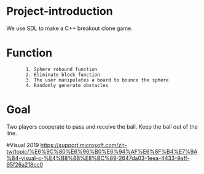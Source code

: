 # Project-introduction
We use SDL to make a C++ breakout clone game.

# Function  
           1. Sphere rebound function
           2. Eliminate block function
           3. The user manipulates a board to bounce the sphere
           4. Randomly generate obstacles
           
# Goal 
Two players cooperate to pass and receive the ball. Keep the ball out of the line.

#Visual 2019 
https://support.microsoft.com/zh-tw/topic/%E6%9C%80%E6%96%B0%E6%94%AF%E6%8F%B4%E7%9A%84-visual-c-%E4%B8%8B%E8%BC%89-2647da03-1eea-4433-9aff-95f26a218cc0
